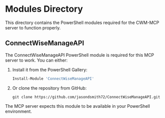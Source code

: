 # Modules Directory

This directory contains the PowerShell modules required for the CWM-MCP server to function properly.

## ConnectWiseManageAPI

The ConnectWiseManageAPI PowerShell module is required for this MCP server to work. You can either:

1. Install it from the PowerShell Gallery:
   ```powershell
   Install-Module 'ConnectWiseManageAPI'
   ```

2. Or clone the repository from GitHub:
   ```
   git clone https://github.com/jasondsmith72/ConnectWiseManageAPI.git
   ```

The MCP server expects this module to be available in your PowerShell environment.